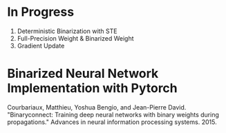 # In Progress
1. Deterministic Binarization with STE 
2. Full-Precision Weight & Binarized Weight
3. Gradient Update

# Binarized Neural Network Implementation with Pytorch
Courbariaux, Matthieu, Yoshua Bengio, and Jean-Pierre David. "Binaryconnect: Training deep neural networks with binary weights during propagations." Advances in neural information processing systems. 2015.
